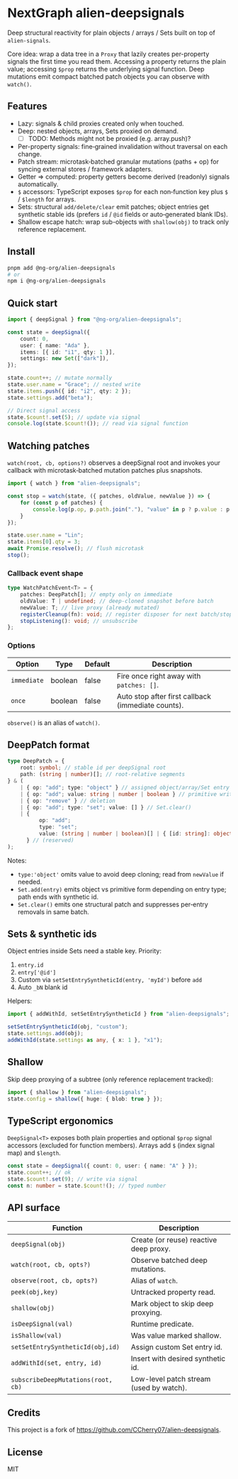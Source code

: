 # NextGraph alien-deepsignals

Deep structural reactivity for plain objects / arrays / Sets built on top of `alien-signals`.

Core idea: wrap a data tree in a `Proxy` that lazily creates per-property signals the first time you read them. Accessing a property returns the plain value; accessing `$prop` returns the underlying signal function. Deep mutations emit compact batched patch objects you can observe with `watch()`.

## Features

- Lazy: signals & child proxies created only when touched.
- Deep: nested objects, arrays, Sets proxied on demand.
    - [ ] TODO: Methods might not be proxied (e.g. array.push)?
- Per-property signals: fine‑grained invalidation without traversal on each change.
- Patch stream: microtask‑batched granular mutations (paths + op) for syncing external stores / framework adapters.
- Getter => computed: property getters become derived (readonly) signals automatically.
- `$` accessors: TypeScript exposes `$prop` for each non‑function key plus `$` / `$length` for arrays.
- Sets: structural `add/delete/clear` emit patches; object entries get synthetic stable ids (prefers `id` / `@id` fields or auto‑generated blank IDs).
- Shallow escape hatch: wrap sub-objects with `shallow(obj)` to track only reference replacement.

## Install

```bash
pnpm add @ng-org/alien-deepsignals
# or
npm i @ng-org/alien-deepsignals
```

## Quick start

```ts
import { deepSignal } from "@ng-org/alien-deepsignals";

const state = deepSignal({
    count: 0,
    user: { name: "Ada" },
    items: [{ id: "i1", qty: 1 }],
    settings: new Set(["dark"]),
});

state.count++; // mutate normally
state.user.name = "Grace"; // nested write
state.items.push({ id: "i2", qty: 2 });
state.settings.add("beta");

// Direct signal access
state.$count!.set(5); // update via signal
console.log(state.$count!()); // read via signal function
```

## Watching patches

`watch(root, cb, options?)` observes a deepSignal root and invokes your callback with microtask‑batched mutation patches plus snapshots.

```ts
import { watch } from "alien-deepsignals";

const stop = watch(state, ({ patches, oldValue, newValue }) => {
    for (const p of patches) {
        console.log(p.op, p.path.join("."), "value" in p ? p.value : p.type);
    }
});

state.user.name = "Lin";
state.items[0].qty = 3;
await Promise.resolve(); // flush microtask
stop();
```

### Callback event shape

```ts
type WatchPatchEvent<T> = {
    patches: DeepPatch[]; // empty only on immediate
    oldValue: T | undefined; // deep-cloned snapshot before batch
    newValue: T; // live proxy (already mutated)
    registerCleanup(fn): void; // register disposer for next batch/stop
    stopListening(): void; // unsubscribe
};
```

### Options

| Option      | Type    | Default | Description                                        |
| ----------- | ------- | ------- | -------------------------------------------------- |
| `immediate` | boolean | false   | Fire once right away with `patches: []`.           |
| `once`      | boolean | false   | Auto stop after first callback (immediate counts). |

`observe()` is an alias of `watch()`.

## DeepPatch format

```ts
type DeepPatch = {
    root: symbol; // stable id per deepSignal root
    path: (string | number)[]; // root-relative segments
} & (
    | { op: "add"; type: "object" } // assigned object/array/Set entry object
    | { op: "add"; value: string | number | boolean } // primitive write
    | { op: "remove" } // deletion
    | { op: "add"; type: "set"; value: [] } // Set.clear()
    | {
          op: "add";
          type: "set";
          value: (string | number | boolean)[] | { [id: string]: object };
      } // (reserved)
);
```

Notes:

- `type:'object'` omits value to avoid deep cloning; read from `newValue` if needed.
- `Set.add(entry)` emits object vs primitive form depending on entry type; path ends with synthetic id.
- `Set.clear()` emits one structural patch and suppresses per‑entry removals in same batch.

## Sets & synthetic ids

Object entries inside Sets need a stable key. Priority:

1. `entry.id`
2. `entry['@id']`
3. Custom via `setSetEntrySyntheticId(entry, 'myId')` before `add`
4. Auto `_bN` blank id

Helpers:

```ts
import { addWithId, setSetEntrySyntheticId } from "alien-deepsignals";

setSetEntrySyntheticId(obj, "custom");
state.settings.add(obj);
addWithId(state.settings as any, { x: 1 }, "x1");
```

## Shallow

Skip deep proxying of a subtree (only reference replacement tracked):

```ts
import { shallow } from "alien-deepsignals";
state.config = shallow({ huge: { blob: true } });
```

## TypeScript ergonomics

`DeepSignal<T>` exposes both plain properties and optional `$prop` signal accessors (excluded for function members). Arrays add `$` (index signal map) and `$length`.

```ts
const state = deepSignal({ count: 0, user: { name: "A" } });
state.count++; // ok
state.$count!.set(9); // write via signal
const n: number = state.$count!(); // typed number
```

## API surface

| Function                           | Description                             |
| ---------------------------------- | --------------------------------------- |
| `deepSignal(obj)`                  | Create (or reuse) reactive deep proxy.  |
| `watch(root, cb, opts?)`           | Observe batched deep mutations.         |
| `observe(root, cb, opts?)`         | Alias of `watch`.                       |
| `peek(obj,key)`                    | Untracked property read.                |
| `shallow(obj)`                     | Mark object to skip deep proxying.      |
| `isDeepSignal(val)`                | Runtime predicate.                      |
| `isShallow(val)`                   | Was value marked shallow.               |
| `setSetEntrySyntheticId(obj,id)`   | Assign custom Set entry id.             |
| `addWithId(set, entry, id)`        | Insert with desired synthetic id.       |
| `subscribeDeepMutations(root, cb)` | Low-level patch stream (used by watch). |

## Credits

This project is a fork of https://github.com/CCherry07/alien-deepsignals.

## License

MIT
